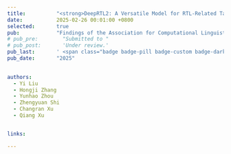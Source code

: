 ```yaml
---
title:          "<strong>DeepRTL2: A Versatile Model for RTL-Related Tasks</strong>"
date:           2025-02-26 00:01:00 +0800
selected:       true
pub:            "Findings of the Association for Computational Linguistics (ACL)"
# pub_pre:        "Submitted to "
# pub_post:       'Under review.'
pub_last:       ' <span class="badge badge-pill badge-custom badge-dark">ACL</span>'
pub_date:       "2025"

  
authors:
  - Yi Liu
  - Hongji Zhang
  - Yunhao Zhou
  - Zhengyuan Shi
  - Changran Xu
  - Qiang Xu


links:

---
```

